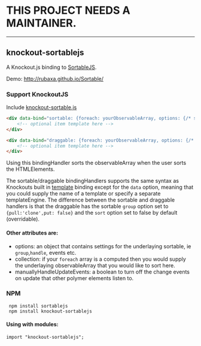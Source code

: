 # THIS PROJECT NEEDS A MAINTAINER.

---

knockout-sortablejs
-------------------
A Knockout.js binding to [SortableJS](https://github.com/RubaXa/Sortable/).

Demo: http://rubaxa.github.io/Sortable/

### Support KnockoutJS
Include [knockout-sortable.js](knockout-sortable.js)

```html
<div data-bind="sortable: {foreach: yourObservableArray, options: {/* sortable options here */}}">
	<!-- optional item template here -->
</div>

<div data-bind="draggable: {foreach: yourObservableArray, options: {/* sortable options here */}}">
	<!-- optional item template here -->
</div>
```

Using this bindingHandler sorts the observableArray when the user sorts the HTMLElements.

The sortable/draggable bindingHandlers supports the same syntax as Knockouts built in [template](http://knockoutjs.com/documentation/template-binding.html) binding except for the `data` option, meaning that you could supply the name of a template or specify a separate templateEngine. The difference between the sortable and draggable handlers is that the draggable has the sortable `group` option set to `{pull:'clone',put: false}` and the `sort` option set to false by default (overridable).

#### Other attributes are:
 * options: an object that contains settings for the underlaying sortable, ie `group`,`handle`, events etc.
 * collection: if your `foreach` array is a computed then you would supply the underlaying observableArray that you would like to sort here.
 * manuallyHandleUpdateEvents: a boolean to turn off the change events on update that other polymer elements listen to.


### NPM

```
 npm install sortablejs
 npm install knockout-sortablejs
 ```

#### Using with modules:
```
import "knockout-sortablejs";
```
